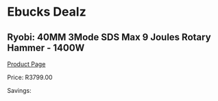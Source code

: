 
# Ebucks Dealz
## Ryobi: 40MM 3Mode SDS Max 9 Joules Rotary Hammer - 1400W
[Product Page](https://www.ebucks.com/web/shop/productSelected.do?prodId=335444510&catId=717324798)

Price: R3799.00

Savings: 


	